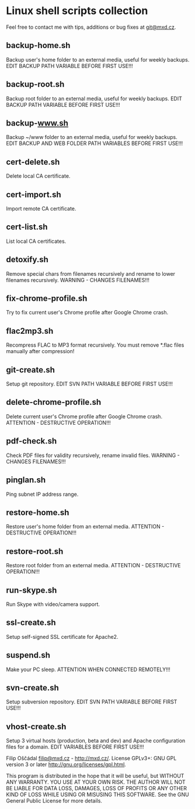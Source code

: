 Linux shell scripts collection
==============================


Feel free to contact me with tips, additions or bug fixes at <git@mxd.cz>.


backup-home.sh
--------------

Backup user's home folder to an external media, useful for weekly backups.
EDIT BACKUP PATH VARIABLE BEFORE FIRST USE!!!


backup-root.sh
--------------

Backup root folder to an external media, useful for weekly backups.
EDIT BACKUP PATH VARIABLE BEFORE FIRST USE!!!


backup-www.sh
-------------

Backup ~/www folder to an external media, useful for weekly backups.
EDIT BACKUP AND WEB FOLDER PATH VARIABLES BEFORE FIRST USE!!!


cert-delete.sh
--------------

Delete local CA certificate.


cert-import.sh
--------------

Import remote CA certificate.


cert-list.sh
------------

List local CA certificates.


detoxify.sh
-----------

Remove special chars from filenames recursively and rename to lower filenames recursively.
WARNING - CHANGES FILENAMES!!!


fix-chrome-profile.sh
---------------------

Try to fix current user's Chrome profile after Google Chrome crash.


flac2mp3.sh
-----------

Recompress FLAC to MP3 format recursively. You must remove *.flac files manually after compression!


git-create.sh
-------------

Setup git repository.
EDIT SVN PATH VARIABLE BEFORE FIRST USE!!!


delete-chrome-profile.sh
------------------------

Delete current user's Chrome profile after Google Chrome crash.
ATTENTION - DESTRUCTIVE OPERATION!!!


pdf-check.sh
------------

Check PDF files for validity recursively, rename invalid files.
WARNING - CHANGES FILENAMES!!!


pinglan.sh
----------

Ping subnet IP address range.


restore-home.sh
---------------

Restore user's home folder from an external media.
ATTENTION - DESTRUCTIVE OPERATION!!!


restore-root.sh
---------------

Restore root folder from an external media.
ATTENTION - DESTRUCTIVE OPERATION!!!


run-skype.sh
------------

Run Skype with video/camera support.


ssl-create.sh
-------------

Setup self-signed SSL certificate for Apache2.


suspend.sh
----------

Make your PC sleep.
ATTENTION WHEN CONNECTED REMOTELY!!!


svn-create.sh
-------------

Setup subversion repository.
EDIT SVN PATH VARIABLE BEFORE FIRST USE!!!


vhost-create.sh
---------------

Setup 3 virtual hosts (production, beta and dev) and Apache configuration files for a domain.
EDIT VARIABLES BEFORE FIRST USE!!!


Filip Oščádal <filip@mxd.cz> - <http://mxd.cz/>.
License GPLv3+: GNU GPL version 3 or later <http://gnu.org/licenses/gpl.html>.

This program is distributed in the hope that it will be useful,
but WITHOUT ANY WARRANTY. YOU USE AT YOUR OWN RISK. THE AUTHOR
WILL NOT BE LIABLE FOR DATA LOSS, DAMAGES, LOSS OF PROFITS OR ANY
OTHER  KIND OF LOSS WHILE USING OR MISUSING THIS SOFTWARE.
See the GNU General Public License for more details.
